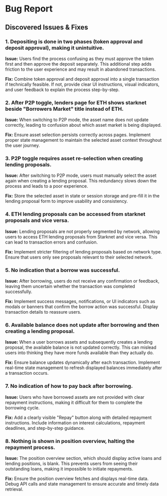 # Bug Report

## Discovered Issues & Fixes

### 1. Depositing is done in two phases (token approval and deposit approval), making it unintuitive.
**Issue:** Users find the process confusing as they must approve the token first and then approve the deposit separately. This additional step adds friction to the user experience and may result in abandoned transactions.

**Fix:** Combine token approval and deposit approval into a single transaction if technically feasible. If not, provide clear UI instructions, visual indicators, and user feedback to explain the process step-by-step.

### 2. After P2P toggle, lenders page for ETH shows starknet beside "Borrowers Market" title instead of ETH.
**Issue:** When switching to P2P mode, the asset name does not update correctly, leading to confusion about which asset market is being displayed.

**Fix:** Ensure asset selection persists correctly across pages. Implement proper state management to maintain the selected asset context throughout the user journey.

### 3. P2P toggle requires asset re-selection when creating lending proposals.
**Issue:** After switching to P2P mode, users must manually select the asset again when creating a lending proposal. This redundancy slows down the process and leads to a poor experience.

**Fix:** Store the selected asset in state or session storage and pre-fill it in the lending proposal form to improve usability and consistency.

### 4. ETH lending proposals can be accessed from starknet proposals and vice versa.
**Issue:** Lending proposals are not properly segmented by network, allowing users to access ETH lending proposals from Starknet and vice versa. This can lead to transaction errors and confusion.

**Fix:** Implement stricter filtering of lending proposals based on network type. Ensure that users only see proposals relevant to their selected network.

### 5. No indication that a borrow was successful.
**Issue:** After borrowing, users do not receive any confirmation or feedback, leaving them uncertain whether the transaction was completed successfully.

**Fix:** Implement success messages, notifications, or UI indicators such as modals or banners that confirm the borrow action was successful. Display transaction details to reassure users.

### 6. Available balance does not update after borrowing and then creating a lending proposal.
**Issue:** When a user borrows assets and subsequently creates a lending proposal, the available balance is not updated correctly. This can mislead users into thinking they have more funds available than they actually do.

**Fix:** Ensure balance updates dynamically after each transaction. Implement real-time state management to refresh displayed balances immediately after a transaction occurs.

### 7. No indication of how to pay back after borrowing.
**Issue:** Users who have borrowed assets are not provided with clear repayment instructions, making it difficult for them to complete the borrowing cycle.

**Fix:** Add a clearly visible "Repay" button along with detailed repayment instructions. Include information on interest calculations, repayment deadlines, and step-by-step guidance.

### 8. Nothing is shown in position overview, halting the repayment process.
**Issue:** The position overview section, which should display active loans and lending positions, is blank. This prevents users from seeing their outstanding loans, making it impossible to initiate repayments.

**Fix:** Ensure the position overview fetches and displays real-time data. Debug API calls and state management to ensure accurate and timely data retrieval.